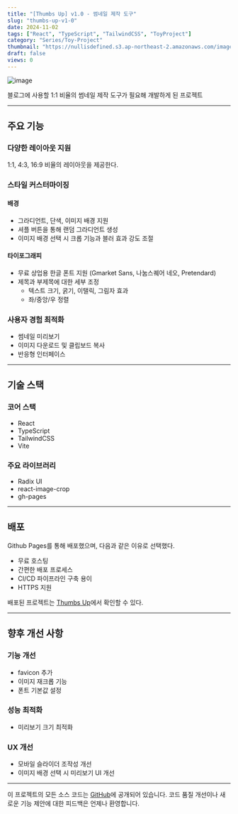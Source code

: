 ```yaml
---
title: "[Thumbs Up] v1.0 - 썸네일 제작 도구"
slug: "thumbs-up-v1-0"
date: 2024-11-02
tags: ["React", "TypeScript", "TailwindCSS", "ToyProject"]
category: "Series/Toy-Project"
thumbnail: "https://nullisdefined.s3.ap-northeast-2.amazonaws.com/images/96853286d6745f087ef00bf2d48b8a3d.png"
draft: false
views: 0
---
```

![image](https://nullisdefined.s3.ap-northeast-2.amazonaws.com/images/96853286d6745f087ef00bf2d48b8a3d.png)

블로그에 사용할 1:1 비율의 썸네일 제작 도구가 필요해 개발하게 된 프로젝트

---
## 주요 기능
### 다양한 레이아웃 지원
1:1, 4:3, 16:9 비율의 레이아웃을 제공한다.

### 스타일 커스터마이징
#### 배경
- 그라디언트, 단색, 이미지 배경 지원
- 셔플 버튼을 통해 랜덤 그라디언트 생성
- 이미지 배경 선택 시 크롭 기능과 블러 효과 강도 조절

#### 타이포그래피
- 무료 상업용 한글 폰트 지원 (Gmarket Sans, 나눔스퀘어 네오, Pretendard)
- 제목과 부제목에 대한 세부 조정
    - 텍스트 크기, 굵기, 이탤릭, 그림자 효과
    - 좌/중앙/우 정렬

### 사용자 경험 최적화
- 썸네일 미리보기
- 이미지 다운로드 및 클립보드 복사
- 반응형 인터페이스

---
## 기술 스택
### 코어 스택
- React
- TypeScript
- TailwindCSS
- Vite

### 주요 라이브러리
- Radix UI
- react-image-crop
- gh-pages

---
## 배포
Github Pages를 통해 배포했으며, 다음과 같은 이유로 선택했다.
- 무료 호스팅
- 간편한 배포 프로세스
- CI/CD 파이프라인 구축 용이
- HTTPS 지원

배포된 프로젝트는 [Thumbs Up](https://nullisdefined.github.io/thumbs-up/)에서 확인할 수 있다.

---
## 향후 개선 사항

### 기능 개선
- favicon 추가
- 이미지 재크롭 기능
- 폰트 기본값 설정

### 성능 최적화
- 미리보기 크기 최적화

### UX 개선
- 모바일 슬라이더 조작성 개선
- 이미지 배경 선택 시 미리보기 UI 개선
---
이 프로젝트의 모든 소스 코드는 [GitHub](https://github.com/nullisdefined/thumbs-up)에 공개되어 있습니다. 코드 품질 개선이나 새로운 기능 제안에 대한 피드백은 언제나 환영합니다.